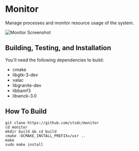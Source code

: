 # Monitor
Manage processes and monitor resource usage of the system.

![Monitor Screenshot](https://github.com/stsdc/monitor/raw/master/data/com.github.stsdc.monitor.screenshot.png)

## Building, Testing, and Installation

You'll need the following dependencies to build:
* cmake
* libgtk-3-dev
* valac
* libgranite-dev
* libbamf3
* libwnck-3.0

## How To Build

    git clone https://github.com/stsdc/monitor
    cd monitor
    mkdir build && cd build
    cmake -DCMAKE_INSTALL_PREFIX=/usr ..
    make
    sudo make install
